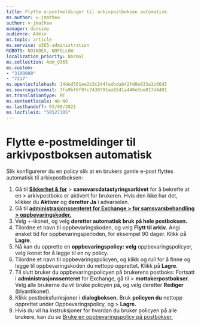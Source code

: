 ```yaml
---
title: Flytte e-postmeldinger til arkivpostboksen automatisk
ms.author: v-jmathew
author: v-jmathew
manager: dansimp
audience: Admin
ms.topic: article
ms.service: o365-administration
ROBOTS: NOINDEX, NOFOLLOW
localization_priority: Normal
ms.collection: Adm_O365
ms.custom:
- "3100008"
- "7217"
ms.openlocfilehash: 14ded561ee2b3c244fadbdab42fd0e833a1c66d5
ms.sourcegitcommit: 7fa9bf6f9fc7438791aa9241a440e5be817d4401
ms.translationtype: MT
ms.contentlocale: nb-NO
ms.lasthandoff: 03/08/2021
ms.locfileid: "50527105"
---
```

# <a name="automatically-move-email-messages-to-the-archive-mailbox"></a>Flytte e-postmeldinger til arkivpostboksen automatisk

Slik konfigurerer du en policy slik at en brukers gamle e-post flyttes automatisk til arkivpostboksen:

1. Gå til [**Sikkerhet & for**](https://go.microsoft.com/fwlink/p/?linkid=2077143)  >  **samsvarsdatastyringsarkivet** for å bekrefte at en  >   arkivpostboks er aktivert for brukeren. Hvis den ikke har det, klikker du **Aktiver** og **deretter Ja** i advarselen.
2. Gå til [**administrasjonssenteret for Exchange > for samsvarsbehandling > oppbevaringskoder.**](https://go.microsoft.com/fwlink/?linkid=2059104)
3. Velg +-ikonet, og velg **deretter automatisk bruk på hele postboksen.**
4. Tilordne et navn til oppbevaringskoden, og velg **Flytt til arkiv.** Angi ønsket tid for oppbevaringsperioden, for eksempel 90 dager. Klikk på **Lagre**.
5. Nå kan du opprette en **oppbevaringspolicy: velg** oppbevaringspolicyer, velg ikonet for å legge til en ny policy.
6. Tilordne et navn til oppbevaringspolicyen, og klikk og rull for å finne og legge til oppbevaringskoden du nettopp opprettet. Klikk på **Lagre**.
7. Til slutt bruker du oppbevaringspolicyen på brukerens postboks: Fortsatt i **administrasjonssenteret** for Exchange, gå til  >  **mottakerpostbokser.** Velg alle brukerne du vil bruke policyen på, og velg deretter **Rediger** (blyantikonet).
8. Klikk postboksfunksjoner i **dialogboksen.** Bruk **policyen du** nettopp opprettet under Oppbevaringspolicy, og > **Lagre.**
9. Hvis du vil ha instruksjoner for hvordan du bruker policyen på alle brukere, kan du se [Bruke en oppbevaringspolicy på postbokser.](https://docs.microsoft.com/exchange/security-and-compliance/messaging-records-management/apply-retention-policy)
